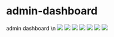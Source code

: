 # admin-dashboard
admin dashboard
\n
<img src="Ekran görüntüsü 2024-01-09 131453.png" width="auto">
<img src="Ekran görüntüsü 2024-01-09 131453.png" width="auto">
<img src="Ekran görüntüsü 2024-01-09 131453.png" width="auto">
<img src="Ekran görüntüsü 2024-01-09 131453.png" width="auto">
<img src="Ekran görüntüsü 2024-01-09 131453.png" width="auto">
<img src="Ekran görüntüsü 2024-01-09 131453.png" width="auto">
<img src="Ekran görüntüsü 2024-01-09 131453.png" width="auto">
